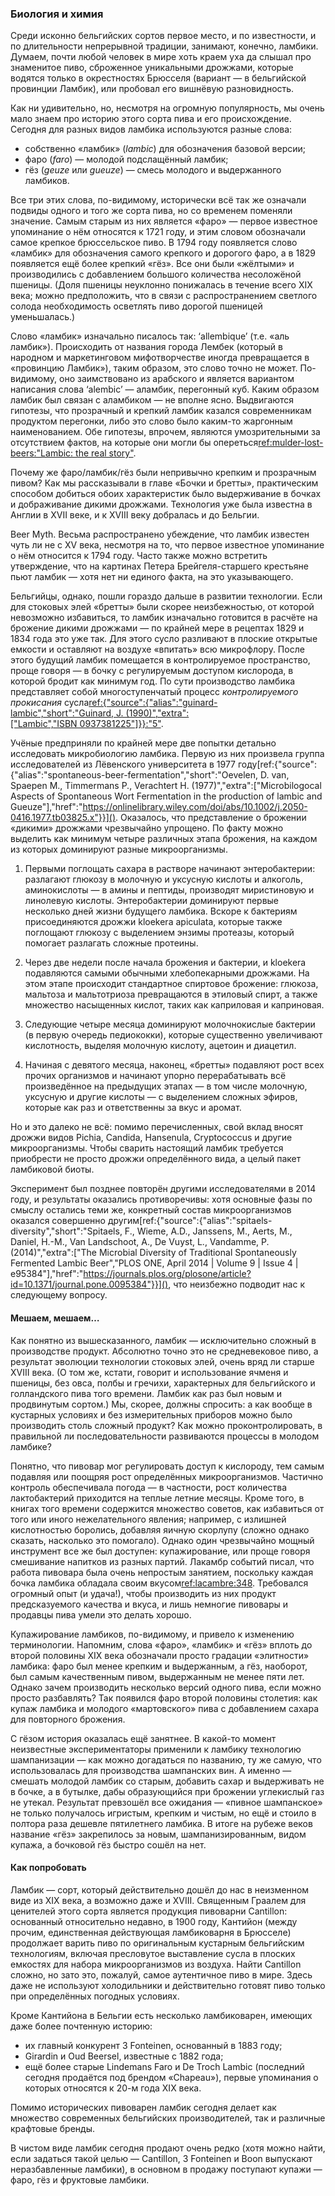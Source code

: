 ### Биология и химия

Среди исконно бельгийских сортов первое место, и по известности, и по длительности непрерывной традиции, занимают, конечно, ламбики. Думаем, почти любой человек в мире хоть краем уха да слышал про знаменитое пиво, сброженное уникальными дрожжами, которые водятся только в окрестностях Брюсселя (вариант — в бельгийской провинции Ламбик), или пробовал его вишнёвую разновидность.

Как ни удивительно, но, несмотря на огромную популярность, мы очень мало знаем про историю этого сорта пива и его происхождение. Сегодня для разных видов ламбика используются разные слова:
  * собственно «ламбик» (*lambic*) для обозначения базовой версии;
  * фаро (*faro*) — молодой подслащённый ламбик;
  * гёз (*geuze* или *gueuze*) — смесь молодого и выдержанного ламбиков.

Все три этих слова, по-видимому, исторически всё так же означали подвиды одного и того же сорта пива, но со временем поменяли значение. Самым старым из них является «фаро» — первое известное упоминание о нём относятся к 1721 году, и этим словом обозначали самое крепкое брюссельское пиво. В 1794 году появляется слово «ламбик» для обозначения самого крепкого и дорогого фаро, а в 1829 появляется ещё более крепкий «гёз». Все они были «жёлтыми» и производились с добавлением большого количества несоложёной пшеницы. (Доля пшеницы неуклонно понижалась в течение всего XIX века; можно предположить, что в связи с распространением светлого солода необходимость осветлять пиво дорогой пшеницей уменьшалась.)

Слово «ламбик» изначально писалось так: ‘allembique’ (т.е. «аль ламбик»). Происходить от названия города Лембек (который в народном и маркетинговом мифотворчестве иногда превращается в «провинцию Ламбик»), таким образом, это слово точно не может. По-видимому, оно заимствовано из арабского и является вариантом написания слова ‘alembic’ — аламбик, перегонный куб. Каким образом ламбик был связан с аламбиком — не вполне ясно. Выдвигаются гипотезы, что прозрачный и крепкий ламбик казался современникам продуктом перегонки, либо это слово было каким-то жаргонным наименованием. Обе гипотезы, впрочем, являются умозрительными за отсутствием фактов, на которые они могли бы опереться[ref:mulder-lost-beers:"Lambic: the real story"](https://lostbeers.com/lambic-the-real-story/).

Почему же фаро/ламбик/гёз были непривычно крепким и прозрачным пивом? Как мы рассказывали в главе «Бочки и бретты», практическим способом добиться обоих характеристик было выдерживание в бочках и дображивание дикими дрожжами. Технология уже была известна в Англии в XVII веке, и к XVIII веку добралась и до Бельгии.

Beer Myth. Весьма распространено убеждение, что ламбик известен чуть ли не с XV века, несмотря на то, что первое известное упоминание о нём относится к 1794 году. Часто также можно встретить утверждение, что на картинах Петера Брейгеля-старшего крестьяне пьют ламбик — хотя нет ни единого факта, на это указывающего.

Бельгийцы, однако, пошли гораздо дальше в развитии технологии. Если для стоковых элей «бретты» были скорее неизбежностью, от которой невозможно избавиться, то ламбик изначально готовится в расчёте на брожение дикими дрожжами — по крайней мере в рецептах 1829 и 1834 года это уже так. Для этого сусло разливают в плоские открытые емкости и оставляют на воздухе «впитать» всю микрофлору. После этого будущий ламбик помещается в контролируемое пространство, проще говоря — в бочку с регулируемым доступом кислорода, в которой бродит как минимум год. По сути производство ламбика представляет собой многоступенчатый процесс *контролируемого прокисания* сусла[ref:{"source":{"alias":"guinard-lambic","short":"Guinard, J. (1990)","extra":["Lambic","ISBN 0937381225"]}}:"5"]().

Учёные предприняли по крайней мере две попытки детально исследовать микробиологию ламбика. Первую из них произвела группа исследователей из Лёвенского университета в 1977 году[ref:{"source":{"alias":"spontaneous-beer-fermentation","short":"Oevelen, D. van, Spaepen M., Timmermans P., Verachtert H. (1977)","extra":["Microbilogocal Aspects of Spontaneous Wort Fermentation in the production of lambic and Gueuze"],"href":"https://onlinelibrary.wiley.com/doi/abs/10.1002/j.2050-0416.1977.tb03825.x"}}](). Оказалось, что представление о брожении «дикими» дрожжами чрезвычайно упрощено. По факту можно выделить как минимум четыре различных этапа брожения, на каждом из которых доминируют разные микроорганизмы.

  1. Первыми поглощать сахара в растворе начинают энтеробактерии: разлагают глюкозу в молочную и уксусную кислоты и алкоголь, аминокислоты — в амины и пептиды, производят миристиновую и линолевую кислоты. Энтеробактерии доминируют первые несколько дней жизни будущего ламбика. Вскоре к бактериям присоединяются дрожжи kloekera apiculata, которые также поглощают глюкозу с выделением энзимы протеазы, который помогает разлагать сложные протеины.

  2. Через две недели после начала брожения и бактерии, и kloekera подавляются самыми обычными хлебопекарными дрожжами. На этом этапе происходит стандартное спиртовое брожение: глюкоза, мальтоза и мальтотриоза превращаются в этиловый спирт, а также множество насыщенных кислот, таких как каприловая и каприновая.

  3. Следующие четыре месяца доминируют молочнокислые бактерии (в первую очередь педиококки), которые существенно увеличивают кислотность, выделяя молочную кислоту, ацетоин и диацетил.

  4. Начиная с девятого месяца, наконец, «бретты» подавляют рост всех прочих организмов и начинают упорно перерабатывать всё произведённое на предыдущих этапах — в том числе молочную, уксусную и другие кислоты — с выделением сложных эфиров, которые как раз и ответственны за вкус и аромат.

Но и это далеко не всё: помимо перечисленных, свой вклад вносят дрожжи видов Pichia, Candida, Hansenula, Cryptococcus и другие микроорганизмы. Чтобы сварить настоящий ламбик требуется приобрести не просто дрожжи определённого вида, а целый пакет ламбиковой биоты.

Эксперимент был позднее повторён другими исследователями в 2014 году, и результаты оказались противоречивы: хотя основные фазы по смыслу остались теми же, конкретный состав микроорганизмов оказался совершенно другим[ref:{"source":{"alias":"spitaels-diversity","short":"Spitaels, F., Wieme, A.D., Janssens, M., Aerts, M., Daniel, H.-M., Van Landschoot, A., De Vuyst, L., Vandamme, P. (2014)","extra":["The Microbial Diversity of Traditional Spontaneously Fermented Lambic Beer","PLOS ONE, April 2014 | Volume 9 | Issue 4 | e95384"],"href":"https://journals.plos.org/plosone/article?id=10.1371/journal.pone.0095384"}}](), что неизбежно подводит нас к следующему вопросу.

#### Мешаем, мешаем…

Как понятно из вышесказанного, ламбик — исключительно сложный в производстве продукт. Абсолютно точно это не средневековое пиво, а результат эволюции технологии стоковых элей, очень вряд ли старше XVIII века. (О том же, кстати, говорит и использование ячменя и пшеницы, без овса, полбы и гречихи, характерных для бельгийского и голландского пива того времени. Ламбик как раз был новым и продвинутым сортом.) Мы, скорее, должны спросить: а как вообще в кустарных условиях и без измерительных приборов можно было производить столь сложный продукт? Как можно проконтролировать, в правильной ли последовательности развиваются процессы в молодом ламбике?

Понятно, что пивовар мог регулировать доступ к кислороду, тем самым подавляя или поощряя рост определённых микроорганизмов. Частично контроль обеспечивала погода — в частности, рост количества лактобактерий приходится на теплые летние месяцы. Кроме того, в книгах того времени содержится множество советов, как избавиться от того или иного нежелательного явления; например, с излишней кислотностью боролись, добавляя яичную скорлупу (сложно однако сказать, насколько это помогало). Однако один чрезвычайно мощный инструмент все же был доступен: купажирование, или проще говоря смешивание напитков из разных партий. Лакамбр событий писал, что работа пивовара была очень непростым занятием, поскольку каждая бочка ламбика обладала своим вкусом[ref:lacambre:348](). Требовался огромный опыт (и удача!), чтобы производить из них продукт предсказуемого качества и вкуса, и лишь немногие пивовары и продавцы пива умели это делать хорошо.

Купажирование ламбиков, по-видимому, и привело к изменению терминологии. Напомним, слова «фаро», «ламбик» и «гёз» вплоть до второй половины XIX века обозначали просто градации «элитности» ламбика: фаро был менее крепким и выдержанным, а гёз, наоборот, был самым качественным пивом, выдержанным не менее пяти лет. Однако зачем производить несколько версий одного пива, если можно просто разбавлять? Так появился фаро второй половины столетия: как купаж ламбика и молодого «мартовского» пива с добавлением сахара для повторного брожения.

С гёзом история оказалась ещё занятнее. В какой-то момент неизвестные экспериментаторы применили к ламбику технологию шампанизации — как можно догадаться по названию, ту же самую, что использовалась для производства шампанских вин. А именно — смешать молодой ламбик со старым, добавить сахар и выдерживать не в бочке, а в бутылке, дабы образующийся при брожении углекислый газ не утекал. Результат превзошёл все ожидания — «пивное шампанское» не только получалось игристым, крепким и чистым, но ещё и стоило в полтора раза дешевле пятилетнего ламбика. В итоге на рубеже веков название «гёз» закрепилось за новым, шампанизированным, видом купажа, а бочковой гёз быстро сошёл на нет.

#### Как попробовать

Ламбик — сорт, который действительно дошёл до нас в неизменном виде из XIX века, а возможно даже и XVIII. Священным Граалем для ценителей этого сорта является продукция пивоварни Cantillon: основанный относительно недавно, в 1900 году, Кантийон (между прочим, единственная действующая ламбиковарня в Брюсселе) продолжает варить пиво по оригинальным кустарным бельгийским технологиям, включая пресловутое выставление сусла в плоских емкостях для набора микроорганизмов из воздуха. Найти Cantillon сложно, но зато это, пожалуй, самое аутентичное пиво в мире. Здесь даже не используют холодильники и действительно готовят пиво только при определённых погодных условиях.

Кроме Кантийона в Бельгии есть несколько ламбиковарен, имеющих даже более почтенную историю:
  * их главный конкурент 3 Fonteinen, основанный в 1883 году;
  * Girardin и Oud Beersel, известные с 1882 года;
  * ещё более старые Lindemans Faro и De Troch Lambic (последний сегодня продаётся под брендом «Chapeau»), первые упоминания о которых относятся к 20-м года XIX века.

Помимо исторических пивоварен ламбик сегодня делает как множество современных бельгийских производителей, так и различные крафтовые бренды.

В чистом виде ламбик сегодня продают очень редко (хотя можно найти, если задаться такой целью — Cantillon, 3 Fonteinen и Boon выпускают неразбавленные ламбики), в основном в продажу поступают купажи — фаро, гёз и фруктовые ламбики.
